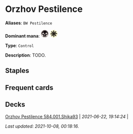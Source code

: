 # Orzhov Pestilence

**Aliases**: `BW Pestilence`

**Dominant mana**: <img src="../resources/images/mana/B.png" width="25"/> <img src="../resources/images/mana/W.png" width="25"/>

**Type**: `Control`

**Description**: TODO.

## **Staples**



## **Frequent cards**



## **Decks**

[Orzhov Pestilence 584.001.Shika93](https://deckstats.net/decks/78813/2120551-orzhov-pestilence-584-001) | *2021-06-22, 19:14:24* |   


*Last updated: 2021-10-08, 00:18:16.*
